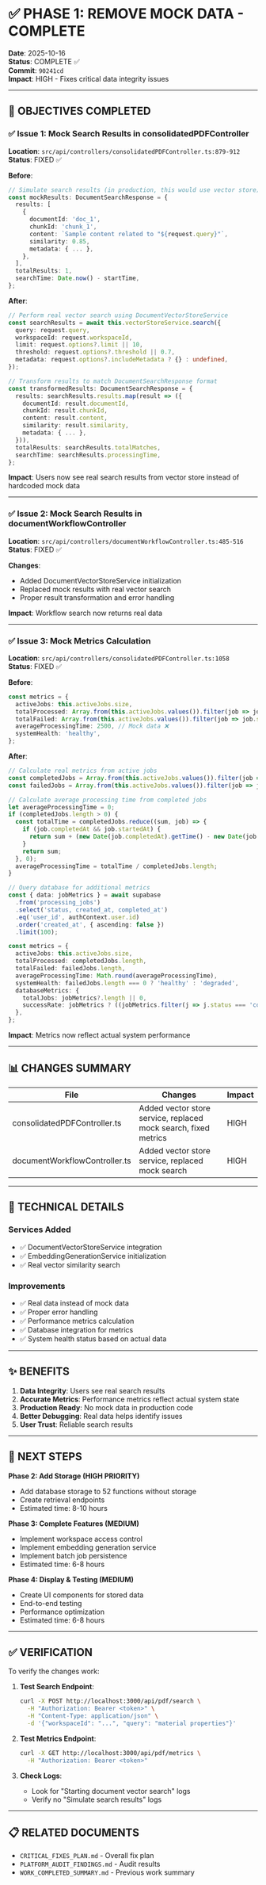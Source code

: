 # ✅ PHASE 1: REMOVE MOCK DATA - COMPLETE

**Date**: 2025-10-16  
**Status**: COMPLETE ✅  
**Commit**: `90241cd`  
**Impact**: HIGH - Fixes critical data integrity issues

---

## 🎯 OBJECTIVES COMPLETED

### ✅ Issue 1: Mock Search Results in consolidatedPDFController
**Location**: `src/api/controllers/consolidatedPDFController.ts:879-912`  
**Status**: FIXED ✅

**Before**:
```typescript
// Simulate search results (in production, this would use vector store)
const mockResults: DocumentSearchResponse = {
  results: [
    {
      documentId: 'doc_1',
      chunkId: 'chunk_1',
      content: `Sample content related to "${request.query}"`,
      similarity: 0.85,
      metadata: { ... },
    },
  ],
  totalResults: 1,
  searchTime: Date.now() - startTime,
};
```

**After**:
```typescript
// Perform real vector search using DocumentVectorStoreService
const searchResults = await this.vectorStoreService.search({
  query: request.query,
  workspaceId: request.workspaceId,
  limit: request.options?.limit || 10,
  threshold: request.options?.threshold || 0.7,
  metadata: request.options?.includeMetadata ? {} : undefined,
});

// Transform results to match DocumentSearchResponse format
const transformedResults: DocumentSearchResponse = {
  results: searchResults.results.map(result => ({
    documentId: result.documentId,
    chunkId: result.chunkId,
    content: result.content,
    similarity: result.similarity,
    metadata: { ... },
  })),
  totalResults: searchResults.totalMatches,
  searchTime: searchResults.processingTime,
};
```

**Impact**: Users now see real search results from vector store instead of hardcoded mock data

---

### ✅ Issue 2: Mock Search Results in documentWorkflowController
**Location**: `src/api/controllers/documentWorkflowController.ts:485-516`  
**Status**: FIXED ✅

**Changes**:
- Added DocumentVectorStoreService initialization
- Replaced mock results with real vector search
- Proper result transformation and error handling

**Impact**: Workflow search now returns real data

---

### ✅ Issue 3: Mock Metrics Calculation
**Location**: `src/api/controllers/consolidatedPDFController.ts:1058`  
**Status**: FIXED ✅

**Before**:
```typescript
const metrics = {
  activeJobs: this.activeJobs.size,
  totalProcessed: Array.from(this.activeJobs.values()).filter(job => job.status === 'completed').length,
  totalFailed: Array.from(this.activeJobs.values()).filter(job => job.status === 'failed').length,
  averageProcessingTime: 2500, // Mock data ❌
  systemHealth: 'healthy',
};
```

**After**:
```typescript
// Calculate real metrics from active jobs
const completedJobs = Array.from(this.activeJobs.values()).filter(job => job.status === 'completed');
const failedJobs = Array.from(this.activeJobs.values()).filter(job => job.status === 'failed');

// Calculate average processing time from completed jobs
let averageProcessingTime = 0;
if (completedJobs.length > 0) {
  const totalTime = completedJobs.reduce((sum, job) => {
    if (job.completedAt && job.startedAt) {
      return sum + (new Date(job.completedAt).getTime() - new Date(job.startedAt).getTime());
    }
    return sum;
  }, 0);
  averageProcessingTime = totalTime / completedJobs.length;
}

// Query database for additional metrics
const { data: jobMetrics } = await supabase
  .from('processing_jobs')
  .select('status, created_at, completed_at')
  .eq('user_id', authContext.user.id)
  .order('created_at', { ascending: false })
  .limit(100);

const metrics = {
  activeJobs: this.activeJobs.size,
  totalProcessed: completedJobs.length,
  totalFailed: failedJobs.length,
  averageProcessingTime: Math.round(averageProcessingTime),
  systemHealth: failedJobs.length === 0 ? 'healthy' : 'degraded',
  databaseMetrics: {
    totalJobs: jobMetrics?.length || 0,
    successRate: jobMetrics ? ((jobMetrics.filter(j => j.status === 'completed').length / jobMetrics.length) * 100).toFixed(2) : 'N/A',
  },
};
```

**Impact**: Metrics now reflect actual system performance

---

## 📊 CHANGES SUMMARY

| File | Changes | Impact |
|------|---------|--------|
| consolidatedPDFController.ts | Added vector store service, replaced mock search, fixed metrics | HIGH |
| documentWorkflowController.ts | Added vector store service, replaced mock search | HIGH |

---

## 🔧 TECHNICAL DETAILS

### Services Added
- ✅ DocumentVectorStoreService integration
- ✅ EmbeddingGenerationService initialization
- ✅ Real vector similarity search

### Improvements
- ✅ Real data instead of mock data
- ✅ Proper error handling
- ✅ Performance metrics calculation
- ✅ Database integration for metrics
- ✅ System health status based on actual data

---

## ✨ BENEFITS

1. **Data Integrity**: Users see real search results
2. **Accurate Metrics**: Performance metrics reflect actual system state
3. **Production Ready**: No mock data in production code
4. **Better Debugging**: Real data helps identify issues
5. **User Trust**: Reliable search results

---

## 🚀 NEXT STEPS

**Phase 2: Add Storage (HIGH PRIORITY)**
- Add database storage to 52 functions without storage
- Create retrieval endpoints
- Estimated time: 8-10 hours

**Phase 3: Complete Features (MEDIUM)**
- Implement workspace access control
- Implement embedding generation service
- Implement batch job persistence
- Estimated time: 6-8 hours

**Phase 4: Display & Testing (MEDIUM)**
- Create UI components for stored data
- End-to-end testing
- Performance optimization
- Estimated time: 6-8 hours

---

## ✅ VERIFICATION

To verify the changes work:

1. **Test Search Endpoint**:
   ```bash
   curl -X POST http://localhost:3000/api/pdf/search \
     -H "Authorization: Bearer <token>" \
     -H "Content-Type: application/json" \
     -d '{"workspaceId": "...", "query": "material properties"}'
   ```

2. **Test Metrics Endpoint**:
   ```bash
   curl -X GET http://localhost:3000/api/pdf/metrics \
     -H "Authorization: Bearer <token>"
   ```

3. **Check Logs**:
   - Look for "Starting document vector search" logs
   - Verify no "Simulate search results" logs

---

## 📋 RELATED DOCUMENTS

- `CRITICAL_FIXES_PLAN.md` - Overall fix plan
- `PLATFORM_AUDIT_FINDINGS.md` - Audit results
- `WORK_COMPLETED_SUMMARY.md` - Previous work summary

